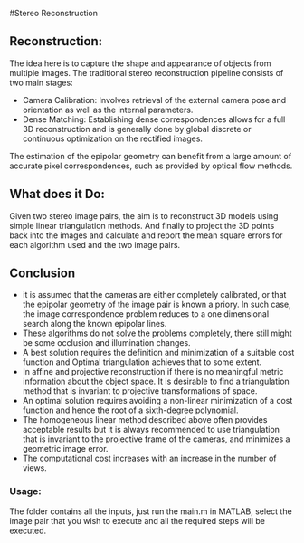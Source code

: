 #Stereo Reconstruction

## Reconstruction:
The idea here is to capture the shape and appearance of objects from multiple images. The traditional stereo reconstruction pipeline consists of two main stages:
* Camera Calibration: Involves retrieval of the external camera pose and orientation as well as the internal parameters.
* Dense Matching: Establishing dense correspondences allows for a full 3D reconstruction and is generally done by global discrete or continuous optimization on the rectified images.

The estimation of the epipolar geometry can benefit from a large amount of accurate pixel correspondences, such as provided by optical flow methods.

## What does it Do:
Given two stereo image pairs, the aim is to reconstruct 3D models using simple linear triangulation methods. And finally to project the 3D points back into the images and calculate and report the mean square errors for each algorithm used and the two image pairs.

## Conclusion
* it is assumed that the cameras are either completely calibrated, or that the epipolar geometry of the image pair is known a priory. In such case, the image correspondence problem reduces to a one dimensional search along the known epipolar lines.
* These algorithms do not solve the problems completely, there still might be some occlusion and illumination changes.
* A best solution requires the definition and minimization of a suitable cost function and Optimal triangulation achieves that to some extent.
* In affine and projective reconstruction if there is no meaningful metric information about the object space. It is desirable to find a triangulation method that is invariant to projective transformations of space.
* An optimal solution requires avoiding a non-linear minimization of a cost function and hence the root of a sixth-degree polynomial.
* The homogeneous linear method described above often provides acceptable results but it is always recommended to use triangulation that is invariant to the projective frame of the cameras, and minimizes a geometric image error.
* The computational cost increases with an increase in the number of views.

### Usage: 
The folder contains all the inputs, just run the main.m in MATLAB, select the image pair that you wish to execute and all the required steps will be executed.
